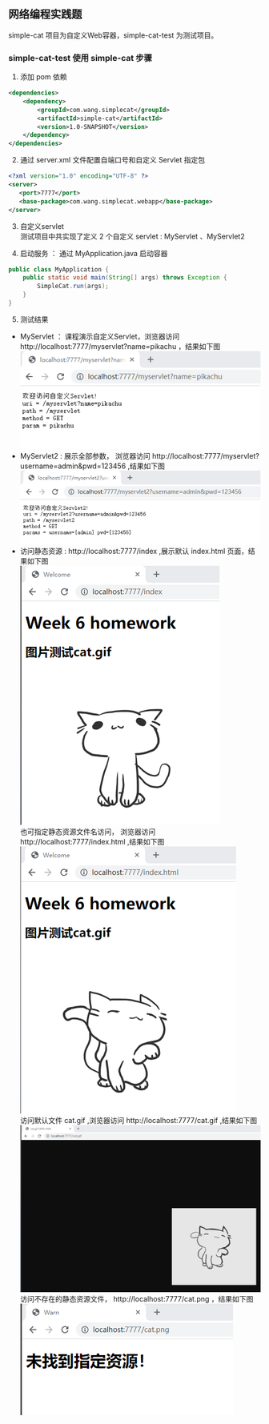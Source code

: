 ## 网络编程实践题
simple-cat 项目为自定义Web容器，simple-cat-test 为测试项目。
### simple-cat-test 使用 simple-cat 步骤
1. 添加 pom 依赖
```xml
<dependencies>
    <dependency>
        <groupId>com.wang.simplecat</groupId>
        <artifactId>simple-cat</artifactId>
        <version>1.0-SNAPSHOT</version>
    </dependency>
</dependencies>
```
2. 通过 server.xml 文件配置自端口号和自定义 Servlet 指定包
 ```xml
<?xml version="1.0" encoding="UTF-8" ?>
<server>
    <port>7777</port>
    <base-package>com.wang.simplecat.webapp</base-package>
</server>
```
3. 自定义servlet  
测试项目中共实现了定义 2 个自定义 servlet : MyServlet 、MyServlet2

4. 启动服务 ： 通过 MyApplication.java 启动容器
```java
public class MyApplication {
    public static void main(String[] args) throws Exception {
        SimpleCat.run(args);
    }
}
```
5. 测试结果 
* MyServlet ： 课程演示自定义Servlet，浏览器访问 http://localhost:7777/myservlet?name=pikachu ，结果如下图
![myservlet](img/myservlet1.png)
* MyServlet2 : 展示全部参数， 浏览器访问 http://localhost:7777/myservlet?username=admin&pwd=123456 ,结果如下图
![myservlet2](img/myservlet2.png)
* 访问静态资源 : http://localhost:7777/index ,展示默认 index.html 页面，结果如下图  
![index1](img/index1.png)  
也可指定静态资源文件名访问， 浏览器访问 http://localhost:7777/index.html ,结果如下图  
![index2](img/index2.png)  
访问默认文件 cat.gif ,浏览器访问 http://localhost:7777/cat.gif  ,结果如下图
![index3](img/index3.png)  
访问不存在的静态资源文件， http://localhost:7777/cat.png ，结果如下图  
![index4](img/index4.png)  
